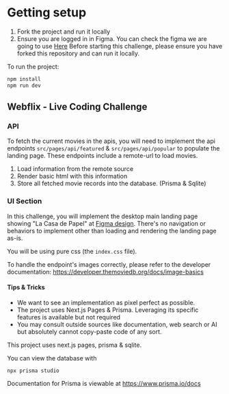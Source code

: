 # Getting setup

1. Fork the project and run it locally
2. Ensure you are logged in in Figma. You can check the figma we are going to use [Here](https://www.figma.com/design/8IrWHW2aUQZN6ILycX6ug7/Liteflix-Challenge?node-id=0-1&node-type=canvas)
Before starting this challenge, please ensure you have forked this repository and can run it locally.

To run the project:

```bash
npm install
npm run dev
```

## Webflix - Live Coding Challenge


### API
To fetch the current movies in the apis, you will need to implement the api endpoints `src/pages/api/featured` & `src/pages/api/popular` to populate the landing page.
These endpoints include a remote-url to load movies.

1. Load information from the remote source
2. Render basic html with this information
3. Store all fetched movie records into the database. (Prisma & Sqlite)

### UI Section
In this challenge, you will implement the desktop main landing page showing "La Casa de Papel" at [Figma design](https://www.figma.com/design/8IrWHW2aUQZN6ILycX6ug7/Liteflix-Challenge?node-id=0-1&node-type=canvas).
There's no navigation or behaviors to implement other than loading and rendering the landing page as-is.

You will be using pure css (the `index.css` file).

To handle the endpoint's images correctly, please refer to the developer documentation: https://developer.themoviedb.org/docs/image-basics


#### Tips & Tricks
- We want to see an implementation as pixel perfect as possible.
- The project uses Next.js Pages & Prisma. Leveraging its specific features is available but not required
- You may consult outside sources like documentation, web search or AI but absolutely cannot copy-paste code of any sort.

This project uses next.js pages, prisma & sqlite.

You can view the database with
```
npx prisma studio
```
Documentation for Prisma is viewable at https://www.prisma.io/docs
